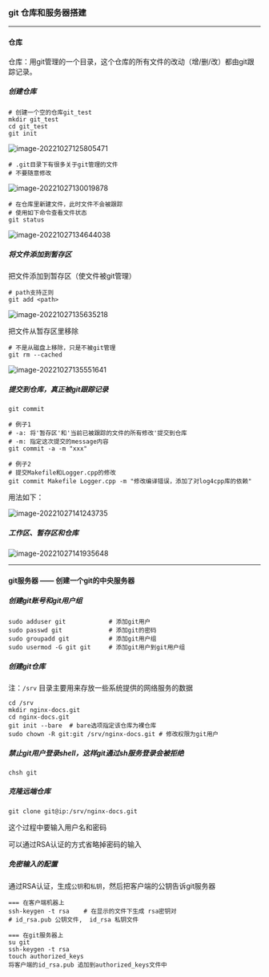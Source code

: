 ### git 仓库和服务器搭建

---

#### 仓库

仓库：用git管理的一个目录，这个仓库的所有文件的改动（增/删/改）都由git跟踪记录。

##### 创建仓库

```shell
# 创建一个空的仓库git_test
mkdir git_test
cd git_test
git init
```

![image-20221027125805471](D:\0voice\git\git仓库和服务器搭建.assets\image-20221027125805471.png)

```shell
# .git目录下有很多关于git管理的文件
# 不要随意修改
```

![image-20221027130019878](D:\0voice\git\git仓库和服务器搭建.assets\image-20221027130019878.png)

```shell
# 在仓库里新建文件，此时文件不会被跟踪
# 使用如下命令查看文件状态
git status
```

![image-20221027134644038](D:\0voice\git\git仓库和服务器搭建.assets\image-20221027134644038.png)

##### 将文件添加到暂存区

把文件添加到暂存区（使文件被git管理）

```shell
# path支持正则
git add <path>
```

![image-20221027135635218](D:\0voice\git\git仓库和服务器搭建.assets\image-20221027135635218.png)

把文件从暂存区里移除

```shell
# 不是从磁盘上移除，只是不被git管理
git rm --cached
```

![image-20221027135551641](D:\0voice\git\git仓库和服务器搭建.assets\image-20221027135551641.png)

##### 提交到仓库，真正被git跟踪记录

```shell
git commit

# 例子1
# -a: 将'暂存区'和'当前已被跟踪的文件的所有修改'提交到仓库
# -m: 指定这次提交的message内容
git commit -a -m "xxx"

# 例子2
# 提交Makefile和Logger.cpp的修改
git commit Makefile Logger.cpp -m "修改编译错误，添加了对log4cpp库的依赖"
```

用法如下：

![image-20221027141243735](D:\0voice\git\git仓库和服务器搭建.assets\image-20221027141243735.png)

##### 工作区、暂存区和仓库

![image-20221027141935648](D:\0voice\git\git仓库和服务器搭建.assets\image-20221027141935648.png)

---

#### git服务器  ——  创建一个git的中央服务器

##### 创建git账号和git用户组

```shell
sudo adduser git  			# 添加git用户
sudo passwd git   			# 添加git的密码
sudo groupadd git 			# 添加git用户组
sudo usermod -G git git		# 添加git用户到git用户组
```

##### 创建git仓库

注：`/srv` 目录主要用来存放一些系统提供的网络服务的数据

```shell
cd /srv 
mkdir nginx-docs.git
cd nginx-docs.git
git init --bare  # bare选项指定该仓库为裸仓库
sudo chown -R git:git /srv/nginx-docs.git # 修改权限为git用户
```

##### 禁止git用户登录shell，这样git通过sh服务登录会被拒绝

`chsh git`

##### 克隆远端仓库

```shell
git clone git@ip:/srv/nginx-docs.git
```

这个过程中要输入用户名和密码

可以通过RSA认证的方式省略掉密码的输入

##### 免密输入的配置

通过RSA认证，生成`公钥`和`私钥`，然后把客户端的公钥告诉git服务器

```shell
=== 在客户端机器上
ssh-keygen -t rsa    # 在显示的文件下生成 rsa密钥对
# id_rsa.pub 公钥文件,  id_rsa 私钥文件

=== 在git服务器上
su git
ssh-keygen -t rsa
touch authorized_keys
将客户端的id_rsa.pub 追加到authorized_keys文件中
```

